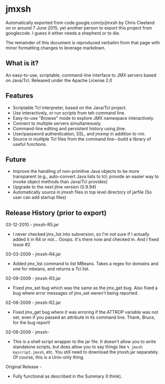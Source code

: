 # jmxsh

Automatically exported from code.google.com/p/jmxsh by Chris Cleeland
on or around 7 June 2015, yet another person to export this project
from googlecode.  I guess it either needs a shepherd or to die.

The remainder of this document is reproduced verbatim from that page
with minor formatting changes to leverage markdown.

## What is it?

An easy-to-use, scriptable, command-line interface to JMX servers
based on Java/Tcl.  Released under the Apache License 2.0

## Features

* Scriptable Tcl interpreter, based on the Java/Tcl project.
* Use interactively, or run scripts from teh command line.
* Easy-to-use "Browse" mode to explore JMX namespace interactively.
* Connect to multiple servers simultaneously.
* Command-line editing and persistent history using jline.
* User/password authentication, SSL, and jmxmp in addition to rmi.
* Source in mulitple Tcl files from the command line--build a library
  of useful functions.

## Future

* Improve the handling of non-primitive Java objects to be more
  transparent (e.g., auto-convert Java lists to tcl; provide an easier
  way to invoke object methods than Java/Tcl provides)
* Upgrade to the next jline version (0.9.94)
* Automatically source in jmxsh files in top level directory of
  jarfile (So user can add startup files)

## Release History (prior to export)

03-12-2010 - jmxsh-R5.jar

* I never checked jmx_list into subversion, so I'm not sure if I
  actually added it in R4 or not... Ooops.  It's there now and checked
  in.  And I fixed Issue #2

03-03-2009 - jmxsh-R4.jar

* Added jmx_list command to list MBeans.  Takes a regex for domains
  and one for mbeans, and returns a Tcl list.

02-09-2009 - jmxsh-R3.jar

* Fixed jmx_set bug which was the same as the jmx_get bug.  Also fixed
  a bug where error messages of jmx_set weren't being reported.

02-06-2009 - jmxsh-R2.jar

* Fixed jmx_get bug where it was erroring if the ATTROP variable was
  not set, even if you passed an attribute in its command line.
  Thank, Bruce, for the bug report!

02-06-2009 - jmxsh-

* This is a shell script wrapper to the jar file.  It doesn't allow
  you to write standalone scripts, but does allow you to say things
  like `% jmxsh myscript.jmxsh`, etc.  You still need to download the
  jmxsh.jar separately.  Of course, this is a Unix-only thing.
  
Original Release -

* Fully functional as described in the Summary (I think).
